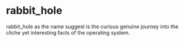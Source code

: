 # rabbit_hole
rabbit_hole as the name suggest is the curious genuine journey into the cliche yet interesting facts of the operating system.
